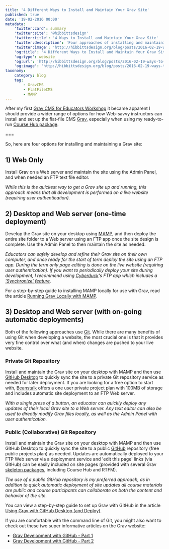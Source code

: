 ```yaml
---
title: '4 Different Ways to Install and Maintain Your Grav Site'
published: true
date: '19-02-2016 00:00'
metadata:
    'twitter:card': summary
    'twitter:site': '@hibbittsdesign'
    'twitter:title': '4 Ways to Install and Maintain Your Grav Site'
    'twitter:description': 'Four approaches of installing and maintaining your Grav site, ranging from a quick Web only install to on-going automatic deployments of a local Grav site to the Web.'
    'twitter:image': 'http://hibbittsdesign.org/blog/posts/2016-02-19-ways-to-install-and-maintain-your-grav-site/gravadmin.png'
    'og:title': '4 Different Ways to Install and Maintain Your Grav Site'
    'og:type': website
    'og:url': 'http://hibbittsdesign.org/blog/posts/2016-02-19-ways-to-install-and-maintain-your-grav-site'
    'og:image': 'http://hibbittsdesign.org/blog/posts/2016-02-19-ways-to-install-and-maintain-your-grav-site/gravadmin.png'
taxonomy:
    category: blog
    tag:
        - GravCMS
        - FlatFileCMS
        - MAMP
---
```


After my first [Grav CMS for Educators Workshop](../2016-02-10-grav-cms-for-educators-workshop-resources) it became apparent I should provide a wider range of options for how Web-savvy instructors can install and set up the flat-file CMS [Grav](getgrav.org), especially when using my ready-to-run [Course Hub package](../2016-02-12-grav-course-companion-getting-started-guide).

===

So, here are four options for installing and maintaining a Grav site:

## 1) Web Only
Install Grav on a Web server and maintain the site using the Admin Panel, and when needed an FTP text file editor.

_While this is the quickest way to get a Grav site up and running, this approach means that all development is performed on a live website (requiring user authentication)._

## 2) Desktop and Web server (one-time deployment)
Develop the Grav site on your desktop using [MAMP](https://www.mamp.info/), and then deploy the entire site folder to a Web server using an FTP app once the site design is complete. Use the Admin Panel to then maintain the site as needed.

_Educators can safely develop and refine their Grav site on their own computer, and once ready for the start of term deploy the site using an FTP app. During the term only page editing is done on the live website (requiring user authentication). If you want to periodically deploy your site during development, I recommend using [Cyberduck](https://cyberduck.io/?l=en)'s FTP app which includes a ['Synchronize' feature](https://trac.cyberduck.io/wiki/help/en/howto/sync)._

For a step-by-step guide to installing MAMP locally for use with Grav, read the article [Running Grav Locally with MAMP](http://hibbittsdesign.org/blog/posts/running-grav-locally-with-mamp).

## 3) Desktop and Web server (with on-going automatic deployments)

Both of the following approaches use [Git](https://git-scm.com/). While there are many benefits of using Git when developing a website, the most crucial one is that it provides very fine control over what (and when) changes are pushed to your live website.

### Private Git Repository
Install and maintain the Grav site on your desktop with MAMP and then use [GitHub Desktop](https://desktop.github.com/) to quickly sync the site to a private Git repository service as needed for later deployment. If you are looking for a free option to start with, [Beanstalk](http://beanstalkapp.com/) offers a one user private project plan with 100MB of storage and includes automatic site deployment to an FTP Web server.

_With a single press of a button, an educator can quickly deploy any updates of their local Grav site to a Web server. Any text editor can also be used to directly modify Grav files locally, as well as the Admin Panel with user authentication._

### Public (Collaborative) Git Repository
Install and maintain the Grav site on your desktop with MAMP and then use GitHub Desktop to quickly sync the site to a public [GitHub](https://github.com/) repository (free public projects plan) as needed. Updates are automatically deployed to your FTP Web server via a deployment service and 'edit this page' links (via GitHub) can be easily included on site pages (provided with several Grav [skeleton packages](https://www.getgrav.org/downloads/skeletons), including Course Hub and RTFM).

_The use of a public GitHub repository is my preferred approach, as in addition to quick automatic deployment of site updates all course materials are public and course participants can collaborate on both the content and behavior of the site._

You can view a step-by-step guide to set up Grav with GitHub in the article [Using Grav with GitHub Desktop (and Deploy)](../using-grav-with-github-and-deploy).

If you are comfortable with the command line of Git, you might also want to check out these two super informative articles on the Grav website:
* [Grav Development with GitHub - Part 1](https://getgrav.org/blog/developing-with-github-part-1)
* [Grav Development with GitHub - Part 2](https://getgrav.org/blog/developing-with-github-part-2)
